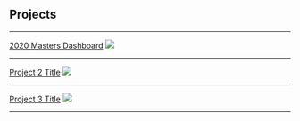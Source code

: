 ## Projects

---

[2020 Masters Dashboard](https://aweirth.shinyapps.io/masters_dashboard/
)
<img src="images/thumb1.png?raw=true"/>

---
[Project 2 Title](/pdf/sample_presentation.pdf)
<img src="images/dummy_thumbnail.jpg?raw=true"/>

---
[Project 3 Title](http://example.com/)
<img src="images/dummy_thumbnail.jpg?raw=true"/>

---

